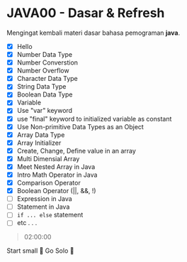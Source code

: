 # JAVA00 - Dasar & Refresh

Mengingat kembali materi dasar bahasa pemograman **java**. <br>

- [x] Hello 
- [x] Number Data Type
- [x] Number Converstion
- [x] Number Overflow
- [x] Character Data Type 
- [x] String Data Type
- [x] Boolean Data Type
- [x] Variable
- [x] Use "var" keyword
- [x] use "final" keyword to initialized variable as constant
- [x] Use Non-primitive Data Types as an Object
- [x] Array Data Type
- [x] Array Initializer
- [x] Create, Change, Define value in an array
- [x] Multi Dimensial Array
- [x] Meet Nested Array in Java
- [x] Intro Math Operator in Java
- [x] Comparison Operator
- [x] Boolean Operator (||, &&, !)
- [ ] Expression in Java
- [ ] Statement in Java
- [ ] ```if ... else``` statement
- [ ] etc . . .

> 02:00:00
 
Start small :dart: Go Solo :rocket:
